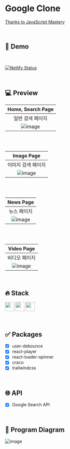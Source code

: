 # Google Clone

[Thanks to JavaScript Mastery](https://www.youtube.com/watch?v=NDbruK1fzG8)

<br>

## 🔗 Demo

<br>

[![Netlify Status](https://api.netlify.com/api/v1/badges/cceb580b-03ba-4b7f-8d73-b779d3de4d9a/deploy-status)](https://app.netlify.com/sites/google-clone-with-jsm/deploys)



<br>

## 💻 Preview

|                                                Home, Search Page                                                |
| :-------------------------------------------------------------------------------------------------------------: |
|                                                일반 검색 페이지                                                 |
| ![image](https://user-images.githubusercontent.com/42693257/138036304-af68aaed-98f4-4dc4-9eca-94c59b32acbe.png) |

<br>
<br>

|                                                   Image Page                                                    |
| :-------------------------------------------------------------------------------------------------------------: |
|                                               이미지 검색 페이지                                                |
| ![image](https://user-images.githubusercontent.com/42693257/138036363-b7bb5921-071a-4666-9eb1-809aee2b058b.png) |

<br>
<br>

|                                                    News Page                                                    |
| :-------------------------------------------------------------------------------------------------------------: |
|                                                   뉴스 페이지                                                   |
| ![image](https://user-images.githubusercontent.com/42693257/138036400-e57b2ea7-3824-49ff-a3d0-0d2326633084.png) |

<br>
<br>

|                                                   Video Page                                                    |
| :-------------------------------------------------------------------------------------------------------------: |
|                                                  비디오 페이지                                                  |
| ![image](https://user-images.githubusercontent.com/42693257/138036431-35dbf24f-7bb3-42ee-95d1-27262c36818e.png) |

<br>

## 🔥 Stack

<img height="30" src="https://img.shields.io/badge/React-black?style=for-the-badge&logo=React&logoColor=#61DAFB"/> <img height="30" src="https://img.shields.io/badge/Javascript-black?style=for-the-badge&logo=Javascript&logoColor=F7DF1E"/>
<img height="30" src="https://img.shields.io/badge/Netlify-black?style=for-the-badge&logo=Netlify&logoColor=00C7B7"/>

<br>

## ✅ Packages

- [x] user-debounce
- [x] react-player
- [x] react-loader-spinner
- [x] craco
- [x] trailwindcss

<br>

## 🌐 API

- [x] Google Search API

<br>

## 📄 Program Diagram

![image](https://user-images.githubusercontent.com/42693257/138043054-73f80acd-9176-43b5-bf9e-eca3bc3e0d33.png)
